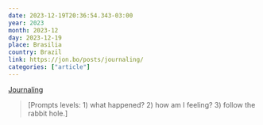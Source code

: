 ```yaml
---
date: 2023-12-19T20:36:54.343-03:00
year: 2023
month: 2023-12
day: 2023-12-19
place: Brasilia
country: Brazil
link: https://jon.bo/posts/journaling/
categories: ["article"]
---
```

[Journaling](https://jon.bo/posts/journaling/)

> [Prompts levels: 1) what happened? 2) how am I feeling? 3) follow the rabbit hole.]
